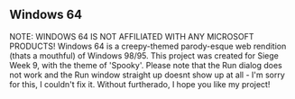 ## Windows 64
NOTE: WINDOWS 64 IS NOT AFFILIATED WITH ANY MICROSOFT PRODUCTS!
Windows 64 is a creepy-themed parody-esque web rendition (thats a mouthful) of Windows 98/95.
This project was created for Siege Week 9, with the theme of 'Spooky'.
Please note that the Run dialog does not work and the Run window straight up doesnt show up at all - I'm sorry for this, I couldn't fix it.
Without furtherado, I hope you like my project!